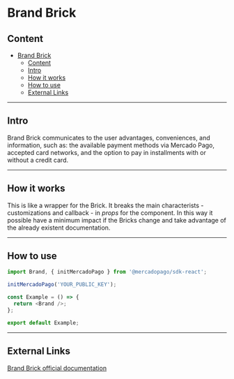 # Brand Brick

## Content

- [Brand Brick](#brand-brick)
  - [Content](#content)
  - [Intro](#intro)
  - [How it works](#how-it-works)
  - [How to use](#how-to-use)
  - [External Links](#external-links)

---

## Intro

Brand Brick communicates to the user advantages, conveniences, and information, such as: the available payment methods via Mercado Pago, accepted card networks, and the option to pay in installments with or without a credit card.

---

## How it works

This is like a wrapper for the Brick. It breaks the main characterists - customizations and callback - in _props_ for the component. In this way it possible have a minimum impact if the Bricks change and take advantage of the already existent documentation.

---

## How to use

```ts
import Brand, { initMercadoPago } from '@mercadopago/sdk-react';

initMercadoPago('YOUR_PUBLIC_KEY');

const Example = () => {
  return <Brand />;
};

export default Example;
```

---

## External Links

[Brand Brick official documentation](https://www.mercadopago.com.ar/developers/en/docs/checkout-bricks/brand-brick/introduction)
